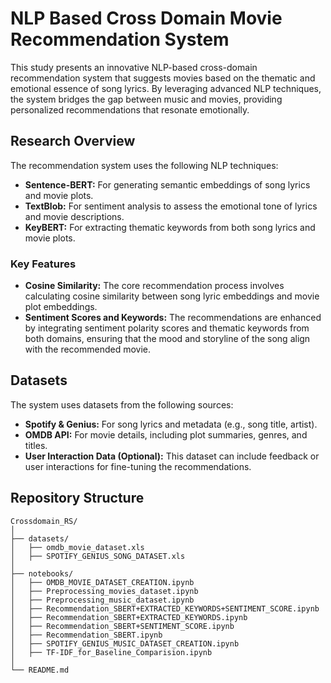 # NLP Based Cross Domain Movie Recommendation System


This study presents an innovative NLP-based cross-domain recommendation system that suggests movies based on the thematic and emotional essence of song lyrics. By leveraging advanced NLP techniques, the system bridges the gap between music and movies, providing personalized recommendations that resonate emotionally.

## Research Overview

The recommendation system uses the following NLP techniques:
- **Sentence-BERT:** For generating semantic embeddings of song lyrics and movie plots.
- **TextBlob:** For sentiment analysis to assess the emotional tone of lyrics and movie descriptions.
- **KeyBERT:** For extracting thematic keywords from both song lyrics and movie plots.

### Key Features
- **Cosine Similarity:** The core recommendation process involves calculating cosine similarity between song lyric embeddings and movie plot embeddings.
- **Sentiment Scores and Keywords:** The recommendations are enhanced by integrating sentiment polarity scores and thematic keywords from both domains, ensuring that the mood and storyline of the song align with the recommended movie.

## Datasets

The system uses datasets from the following sources:
- **Spotify & Genius:** For song lyrics and metadata (e.g., song title, artist).
- **OMDB API:** For movie details, including plot summaries, genres, and titles.
- **User Interaction Data (Optional):** This dataset can include feedback or user interactions for fine-tuning the recommendations.

## Repository Structure
```
Crossdomain_RS/
│
├── datasets/
│   ├── omdb_movie_dataset.xls
│   ├── SPOTIFY_GENIUS_SONG_DATASET.xls
│
├── notebooks/
│   ├── OMDB_MOVIE_DATASET_CREATION.ipynb
│   ├── Preprocessing_movies_dataset.ipynb
│   ├── Preprocessing_music_dataset.ipynb
│   ├── Recommendation_SBERT+EXTRACTED_KEYWORDS+SENTIMENT_SCORE.ipynb
│   ├── Recommendation_SBERT+EXTRACTED_KEYWORDS.ipynb
│   ├── Recommendation_SBERT+SENTIMENT_SCORE.ipynb
│   ├── Recommendation_SBERT.ipynb
│   ├── SPOTIFY_GENIUS_MUSIC_DATASET_CREATION.ipynb
│   ├── TF-IDF_for_Baseline_Comparision.ipynb
│
└── README.md
```

